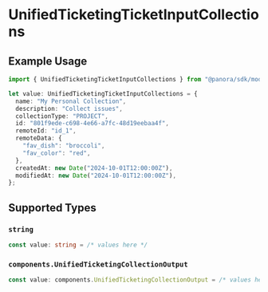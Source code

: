 # UnifiedTicketingTicketInputCollections

## Example Usage

```typescript
import { UnifiedTicketingTicketInputCollections } from "@panora/sdk/models/components";

let value: UnifiedTicketingTicketInputCollections = {
  name: "My Personal Collection",
  description: "Collect issues",
  collectionType: "PROJECT",
  id: "801f9ede-c698-4e66-a7fc-48d19eebaa4f",
  remoteId: "id_1",
  remoteData: {
    "fav_dish": "broccoli",
    "fav_color": "red",
  },
  createdAt: new Date("2024-10-01T12:00:00Z"),
  modifiedAt: new Date("2024-10-01T12:00:00Z"),
};
```

## Supported Types

### `string`

```typescript
const value: string = /* values here */
```

### `components.UnifiedTicketingCollectionOutput`

```typescript
const value: components.UnifiedTicketingCollectionOutput = /* values here */
```

